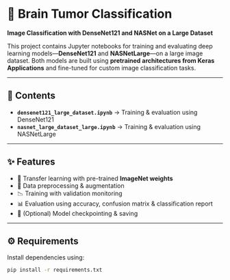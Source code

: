 # 🧠 Brain Tumor Classification  
**Image Classification with DenseNet121 and NASNet on a Large Dataset**  

This project contains Jupyter notebooks for training and evaluating deep learning models—**DenseNet121** and **NASNetLarge**—on a large image dataset. Both models are built using **pretrained architectures from Keras Applications** and fine-tuned for custom image classification tasks.  

---

## 📂 Contents  
- **`densenet121_large_dataset.ipynb`** → Training & evaluation using DenseNet121  
- **`nasnet_large_dataset_large.ipynb`** → Training & evaluation using NASNetLarge  

---

## ✨ Features  
- 🔗 Transfer learning with pre-trained **ImageNet weights**  
- 🔄 Data preprocessing & augmentation  
- 📉 Training with validation monitoring  
- 📊 Evaluation using accuracy, confusion matrix & classification report  
- 💾 (Optional) Model checkpointing & saving  

---

## ⚙️ Requirements  
Install dependencies using:  

```bash
pip install -r requirements.txt
